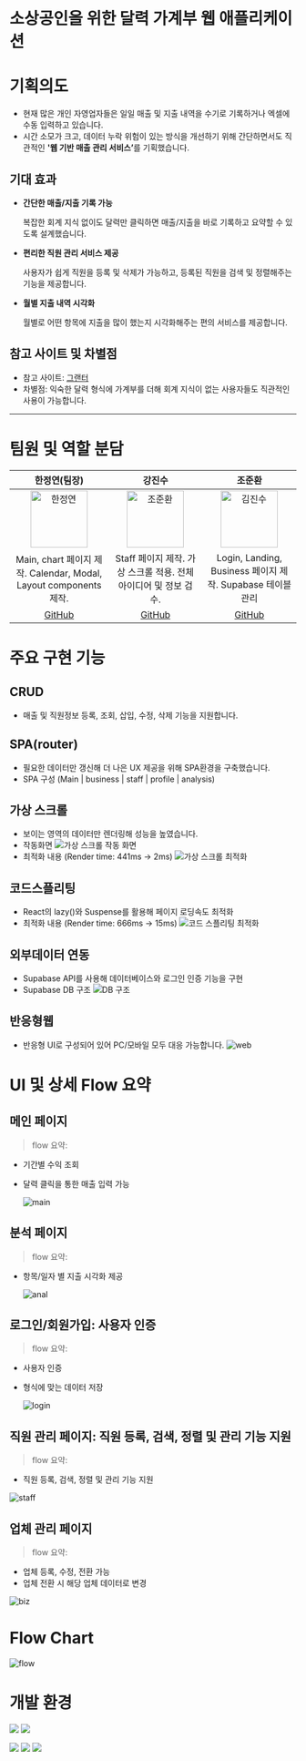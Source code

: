 # 소상공인을 위한 달력 가계부 웹 애플리케이션

# 기획의도

- 현재 많은 개인 자영업자들은 일일 매출 및 지출 내역을 수기로 기록하거나 엑셀에 수동 입력하고 있습니다.
- 시간 소모가 크고, 데이터 누락 위험이 있는 방식을 개선하기 위해 간단하면서도 직관적인 <strong>'웹 기반 매출 관리 서비스’</strong >를 기획했습니다.

## 기대 효과

- **간단한 매출/지출 기록 가능**

  복잡한 회계 지식 없이도 달력만 클릭하면 매출/지출을 바로 기록하고 요약할 수 있도록 설계했습니다.

- **편리한 직원 관리 서비스 제공**

  사용자가 쉽게 직원을 등록 및 삭제가 가능하고, 등록된 직원을 검색 및 정렬해주는 기능을 제공합니다.

- **월별 지출 내역 시각화**

  월별로 어떤 항목에 지출을 많이 했는지 시각화해주는 편의 서비스를 제공합니다.

## **참고 사이트 및 차별점**

- 참고 사이트: [그랜터](https://granter.biz/ai-automation)
- 차별점: 익숙한 달력 형식에 가계부를 더해 회계 지식이 없는 사용자들도 직관적인 사용이 가능합니다.

---

# 팀원 및 역할 분담

|                                        한정연(팀장)                                        |                                           강진수                                           |                                           조준환                                           |
| :----------------------------------------------------------------------------------------: | :----------------------------------------------------------------------------------------: | :----------------------------------------------------------------------------------------: |
| <img src="https://avatars.githubusercontent.com/u/131198770?v=4" alt="한정연" width="100"> | <img src="https://avatars.githubusercontent.com/u/238125879?v=4" alt="조준환" width="100"> | <img src="https://avatars.githubusercontent.com/u/213219013?v=4" alt="김진수" width="100"> |
|             Main, chart 페이지 제작. Calendar, Modal, Layout components 제작.              |              Staff 페이지 제작. 가상 스크롤 적용. 전체 아이디어 및 정보 검수.              |                 Login, Landing, Business 페이지 제작. Supabase 테이블 관리                 |
|                            [GitHub](https://github.com/DOT-SOY)                            |                          [GitHub](https://github.com/shanekang1)                           |                          [GitHub](https://github.com/junhwan0427)                          |

# 주요 구현 기능

## CRUD

- 매출 및 직원정보 등록, 조회, 삽입, 수정, 삭제 기능을 지원합니다.

## SPA(router)

- 필요한 데이터만 갱신해 더 나은 UX 제공을 위해 SPA환경을 구축했습니다.
- SPA 구성 (Main | business | staff | profile | analysis)

## 가상 스크롤

- 보이는 영역의 데이터만 렌더링해 성능을 높였습니다.
- 작동화면
  ![가상 스크롤 작동 화면](./imgs/scroll_gif.gif)
- 최적화 내용 (Render time: 441ms -> 2ms)
  ![가상 스크롤 최적화](./imgs/scroll_image.png)

## 코드스플리팅

- React의 lazy()와 Suspense를 활용해 페이지 로딩속도 최적화
- 최적화 내용 (Render time: 666ms -> 15ms)
  ![코드 스플리팅 최적화](./imgs/splitting_image.png)

## 외부데이터 연동

- Supabase API를 사용해 데이터베이스와 로그인 인증 기능을 구현
- Supabase DB 구조
  ![DB 구조](./imgs/erd.png)

## 반응형웹

- 반응형 UI로 구성되어 있어 PC/모바일 모두 대응 가능합니다.
  ![web](./imgs/web.gif)

# UI 및 상세 Flow 요약

## **메인 페이지**

> flow 요약:

- 기간별 수익 조회
- 달력 클릭을 통한 매출 입력 가능

  ![main](./imgs/mainui.gif)

## **분석 페이지**

> flow 요약:

- 항목/일자 별 지출 시각화 제공

  ![anal](./imgs/analui.gif)

## **로그인/회원가입**: 사용자 인증

> flow 요약:

- 사용자 인증
- 형식에 맞는 데이터 저장

  ![login](./imgs/loginui.gif)

## **직원 관리 페이지**: 직원 등록, 검색, 정렬 및 관리 기능 지원

> flow 요약:

- 직원 등록, 검색, 정렬 및 관리 기능 지원

![staff](./imgs/staffui.gif)

## **업체 관리 페이지**

> flow 요약:

- 업체 등록, 수정, 전환 가능
- 업체 전환 시 해당 업체 데이터로 변경

![biz](./imgs/bizui.gif)

# Flow Chart

![flow](./imgs/flow_image.png)

# 개발 환경

<img src="https://img.shields.io/badge/react-61DAFB?style=for-the-badge&logo=react&logoColor=black">

<img src="https://img.shields.io/badge/supabase-3FCF8E?style=for-the-badge&logo=supabase&logoColor=black">

<img src="https://img.shields.io/badge/javascript-F7DF1E?style=for-the-badge&logo=javascript&logoColor=black"> <img src="https://img.shields.io/badge/html5-E34F26?style=for-the-badge&logo=html5&logoColor=white"> <img src="https://img.shields.io/badge/css-1572B6?style=for-the-badge&logo=css3&logoColor=white">
